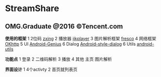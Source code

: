 # StreamShare
OMG.Graduate @2016 ©Tencent.com
----
**使用的框架**
1 2位码 [zxing](https://github.com/zxing/zxing)
2 播放器 [ijkplayer](https://github.com/Bilibili/ijkplayer)
3 图片解析框架 [fresco](https://github.com/facebook/fresco)
4 网络框架 [OKhttp](https://github.com/hongyangAndroid/okhttputils)
5 UI [Android-Genius](https://github.com/qiujuer/Genius-Android)
6 Dialog [Android-style-dialog](https://github.com/avast/android-styled-dialogs)
6 Utils [android-utils](https://github.com/jingle1267/android-utils)

**功能点**
1 登录
2 二维码解析
3 播放
4 其他 主页  图片解析

**界面设计**
1 4个activty
2 首页就列表页
